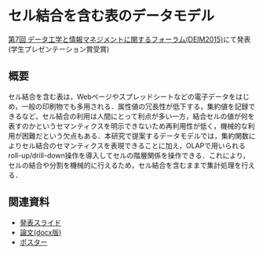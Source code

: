 # セル結合を含む表のデータモデル

[第7回 データ工学と情報マネジメントに関するフォーラム(DEIM2015)](http://db-event.jpn.org/deim2015)にて発表(学生プレゼンテーション賞受賞)

## 概要

セル結合を含む表は，Webページやスプレッドシートなどの電子データをはじめ，一般の印刷物でも多用される．属性値の冗長性が低下する，集約値を記録できるなど，セル結合の利用は人間にとって利点が多い一方，結合セルの値が何を表すのかというセマンティクスを明示できないため再利用性が低く，機械的な利用が困難だという欠点もある．本研究で提案するデータモデルでは，集約関数によりセル結合のセマンティクスを表現できることに加え，OLAPで用いられるroll-up/drill-down操作を導入してセルの階層関係を操作できる．これにより，セルの結合や分割を機械的に行えるため，セル結合を含むままで集計処理を行える．

## 関連資料

- [発表スライド](http://www.slideshare.net/saireya/slide-deim2015)
- [論文(docx版)](https://www.scribd.com/doc/257485153)
- [ポスター](https://www.scribd.com/doc/257486265)
